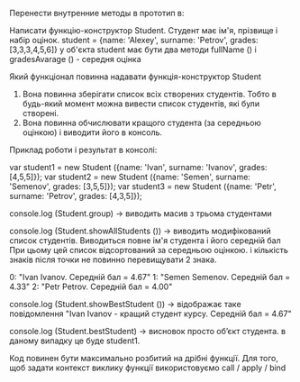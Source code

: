 Перенести внутренние методы в прототип в:

Написати функцію-конструктор Student. Студент має ім'я, прізвище і набір оцінок.
student = {name: 'Alexey', surname: 'Petrov', grades: [3,3,3,4,5,6]}
у об'єкта student має бути два методи fullName () і gradesAvarage () - середня оцінка

Який функціонал повинна надавати функція-конструктор Student
1) Вона повинна зберігати список всіх створених студентів. Тобто в будь-який момент можна вивести список студентів, які були створені.
2) Вона повинна обчислювати кращого студента (за середньою оцінкою) і виводити його в консоль.

Приклад роботи і результат в консолі:

var student1 = new Student ({name: 'Ivan', surname: 'Ivanov', grades: [4,5,5]});
var student2 = new Student ({name: 'Semen', surname: 'Semenov', grades: [3,5,5]});
var student3 = new Student ({name: 'Petr', surname: 'Petrov', grades: [4,3,5]});

console.log (Student.group) -> виводить масив з трьома студентами

console.log (Student.showAllStudents ()) -> виводить модифікований список студентів.
Виводиться повне ім'я студента і його середній бал
При цьому цей список відсортований за середньою оцінкою.
і кількість знаків після точки не повинно перевищувати 2 знака.

0: "Ivan Ivanov. Середній бал = 4.67"
1: "Semen Semenov. Середній бал = 4.33"
2: "Petr Petrov. Середній бал = 4.00"

console.log (Student.showBestStudent ()) -> відображає таке повідомлення
"Ivan Ivanov - кращий студент курсу. Середній бал = 4.67"

console.log (Student.bestStudent) -> висновок просто об’єкт студента. в даному випадку це буде student1.

Код повинен бути максимально розбитий на дрібні функції. Для того, щоб задати контекст виклику функції використовуємо call / apply / bind